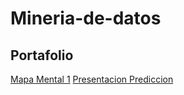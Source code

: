 # Mineria-de-datos

## Portafolio

[Mapa Mental 1](https://github.com/melslzr/Mineria-de-datos/blob/master/MapaMental_1_1679234.pdf)
[Presentacion Prediccion](https://github.com/melslzr/Mineria-de-datos/blob/master/Presentacion_Prediccion_002.pdf)
